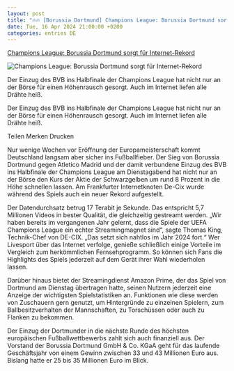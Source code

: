 ```yaml
---
layout: post
title: "🔥🔥 [Borussia Dortmund] Champions League: Borussia Dortmund sorgt für Internet-Rekord"
date: Tue, 16 Apr 2024 21:00:00 +0200
categories: entries DE
---
```

[Champions League: Borussia Dortmund sorgt für Internet-Rekord](https://www.faz.net/aktuell/wirtschaft/champions-league-borussia-dortmund-sorgt-fuer-internet-rekord-19660002.html)

![Champions League: Borussia Dortmund sorgt für Internet-Rekord](https://media0.faz.net/ppmedia/aktuell/sport/720671650/1.9660000/facebook_teaser/hochstimmung-auf-den-raengen.jpg)

Der Einzug des BVB ins Halbfinale der Champions League hat nicht nur an der Börse für einen Höhenrausch gesorgt. Auch im Internet liefen alle Drähte heiß.

Der Einzug des BVB ins Halbfinale der Champions League hat nicht nur an der Börse für einen Höhenrausch gesorgt. Auch im Internet liefen alle Drähte heiß.

Teilen Merken Drucken

Nur wenige Wochen vor Eröffnung der Europameisterschaft kommt Deutschland langsam aber sicher ins Fußballfieber. Der Sieg von Borussia Dortmund gegen Atletico Madrid und der damit verbundene Einzug des BVB ins Halbfinale der Champions League am Dienstagabend hat nicht nur an der Börse den Kurs der Aktie der Schwarzgelben um rund 8 Prozent in die Höhe schnellen lassen. Am Frankfurter Internetknoten De-Cix wurde während des Spiels auch ein neuer Rekord aufgestellt.

Der Datendurchsatz betrug 17 Terabit je Sekunde. Das entspricht 5,7 Millionen Videos in bester Qualität, die gleichzeitig gestreamt werden. „Wir haben bereits im vergangenen Jahr gelernt, dass die Spiele der UEFA Champions League ein echter Streamingmagnet sind“, sagte Thomas King, Technik-Chef von DE-CIX. „Das setzt sich nahtlos im Jahr 2024 fort.“ Wer Livesport über das Internet verfolge, genieße schließlich einige Vorteile im Vergleich zum herkömmlichen Fernsehprogramm. So können sich Fans die Highlights des Spiels jederzeit auf dem Gerät ihrer Wahl wiederholen lassen.

Darüber hinaus bietet der Streamingdienst Amazon Prime, der das Spiel von Dortmund am Dienstag übertragen hatte, seinen Nutzern jederzeit eine Anzeige der wichtigsten Spielstatistiken an. Funktionen wie diese werden von Zuschauern gern genutzt, um Hintergründe zu einzelnen Spielern, zum Ballbesitzverhalten der Mannschaften, zu Torschüssen oder auch zu Flanken zu bekommen.

Der Einzug der Dortmunder in die nächste Runde des höchsten europäischen Fußballwettbewerbs zahlt sich auch finanziell aus. Der Vorstand der Borussia Dortmund GmbH & Co. KGaA geht für das laufende Geschäftsjahr von einem Gewinn zwischen 33 und 43 Millionen Euro aus. Bislang hatte er 25 bis 35 Millionen Euro im Blick.

